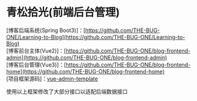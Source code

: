 # 青松拾光(前端后台管理)

[博客后端系统(Spring Boot3)]：[https://github.com/THE-BUG-ONE/Learning-to-Blog](https://github.com/THE-BUG-ONE/Learning-to-Blog)  
[博客前台主体(Vue2)]：[https://github.com/THE-BUG-ONE/blog-frontend-admin](https://github.com/THE-BUG-ONE/blog-frontend-admin)  
[博客后台管理(Vue3)]：[https://github.com/THE-BUG-ONE/blog-frontend-home](https://github.com/THE-BUG-ONE/blog-frontend-home)  
[项目框架源码]：[vue-admin-template](https://github.com/PanJiaChen/vue-admin-template)

使用以上框架修改了大部分接口以适配后端数据接口